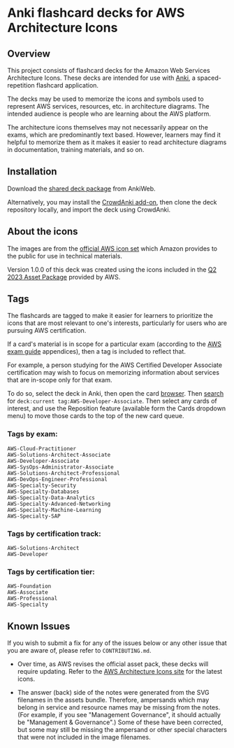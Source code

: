 # Anki flashcard decks for AWS Architecture Icons

## Overview

This project consists of flashcard decks for the Amazon Web Services Architecture Icons. These decks are intended for use with [Anki][1], a spaced-repetition flashcard application. 

The decks may be used to memorize the icons and symbols used to represent AWS services, resources, etc. in architecture diagrams. The intended audience is people who are learning about the AWS platform. 

The architecture icons themselves may not necessarily appear on the exams, which are predominantly text based. However, learners may find it helpful to memorize them as it makes it easier to read architecture diagrams in documentation, training materials, and so on. 

## Installation

Download the [shared deck package][2] from AnkiWeb. 

Alternatively, you may install the [CrowdAnki add-on][3], then clone the deck repository locally, and import the deck using CrowdAnki. 

## About the icons

The images are from the [official AWS icon set][4] which Amazon provides to the public for use in technical materials. 

Version 1.0.0 of this deck was created using the icons included in the [Q2 2023 Asset Package][5] provided by AWS. 

## Tags

The flashcards are tagged to make it easier for learners to prioritize the icons that are most relevant to one's interests, particularly for users who are pursuing AWS certification. 

If a card's material is in scope for a particular exam (according to the [AWS exam guide][6] appendices), then a tag is included to reflect that. 

For example, a person studying for the AWS Certified Developer Associate certification may wish to focus on memorizing information about services that are in-scope only for that exam. 

To do so, select the deck in Anki, then open the card [browser][7]. Then [search][8] for `deck:current tag:AWS-Developer-Associate`. Then select any cards of interest, and use the Reposition feature (available form the Cards dropdown menu) to move those cards to the top of the new card queue. 

### Tags by exam:

```
AWS-Cloud-Practitioner
AWS-Solutions-Architect-Associate
AWS-Developer-Associate
AWS-SysOps-Administrator-Associate
AWS-Solutions-Architect-Professional
AWS-DevOps-Engineer-Professional
AWS-Specialty-Security
AWS-Specialty-Databases
AWS-Specialty-Data-Analytics
AWS-Specialty-Advanced-Networking
AWS-Specialty-Machine-Learning
AWS-Specialty-SAP
```

### Tags by certification track:

```
AWS-Solutions-Architect
AWS-Developer
```

### Tags by certification tier:

```
AWS-Foundation
AWS-Associate
AWS-Professional
AWS-Specialty
```

## Known Issues

If you wish to submit a fix for any of the issues below or any other issue that you are aware of, please refer to `CONTRIBUTING.md`. 

- Over time, as AWS revises the official asset pack, these decks will require updating. Refer to the [AWS Architecture Icons site][4] for the latest icons. 

- The answer (back) side of the notes were generated from the SVG filenames in the assets bundle. Therefore, ampersands which may belong in service and resource names may be missing from the notes. (For example, if you see "Management Governance", it should actually be "Management & Governance".) Some of these have been corrected, but some may still be missing the ampersand or other special characters that were not included in the image filenames. 

[1]: https://apps.ankiweb.net
[2]: https://ankiweb.net/shared/info/561791217
[3]: https://ankiweb.net/shared/info/1788670778
[4]: https://aws.amazon.com/architecture/icons/
[5]: https://d1.awsstatic.com/webteam/architecture-icons/q2-2023/Asset-Package_04282023.ca9655a386a46bda0b6238cca2651e8f27fcb5c9.zip
[6]: https://aws.amazon.com/certification/certification-prep/
[7]: https://docs.ankiweb.net/browsing.html
[8]: https://docs.ankiweb.net/searching.html
